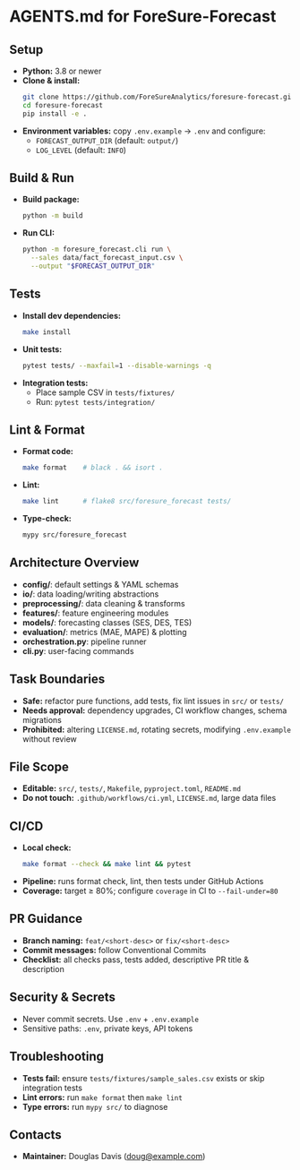 # AGENTS.md for ForeSure-Forecast

## Setup
- **Python:** 3.8 or newer
- **Clone & install:**
  ```bash
  git clone https://github.com/ForeSureAnalytics/foresure-forecast.git
  cd foresure-forecast
  pip install -e .
  ```
- **Environment variables:** copy `.env.example` → `.env` and configure:
  - `FORECAST_OUTPUT_DIR` (default: `output/`)
  - `LOG_LEVEL` (default: `INFO`)

## Build & Run
- **Build package:**
  ```bash
  python -m build
  ```
- **Run CLI:**
  ```bash
  python -m foresure_forecast.cli run \
    --sales data/fact_forecast_input.csv \
    --output "$FORECAST_OUTPUT_DIR"
  ```

## Tests
- **Install dev dependencies:**
  ```bash
  make install
  ```
- **Unit tests:**
  ```bash
  pytest tests/ --maxfail=1 --disable-warnings -q
  ```
- **Integration tests:**
  - Place sample CSV in `tests/fixtures/`
  - Run: `pytest tests/integration/`

## Lint & Format
- **Format code:**
  ```bash
  make format    # black . && isort .
  ```
- **Lint:**
  ```bash
  make lint      # flake8 src/foresure_forecast tests/
  ```
- **Type-check:**
  ```bash
  mypy src/foresure_forecast
  ```

## Architecture Overview
- **config/**: default settings & YAML schemas
- **io/**: data loading/writing abstractions
- **preprocessing/**: data cleaning & transforms
- **features/**: feature engineering modules
- **models/**: forecasting classes (SES, DES, TES)
- **evaluation/**: metrics (MAE, MAPE) & plotting
- **orchestration.py**: pipeline runner
- **cli.py**: user-facing commands

## Task Boundaries
- **Safe:** refactor pure functions, add tests, fix lint issues in `src/` or `tests/`
- **Needs approval:** dependency upgrades, CI workflow changes, schema migrations
- **Prohibited:** altering `LICENSE.md`, rotating secrets, modifying `.env.example` without review

## File Scope
- **Editable:** `src/`, `tests/`, `Makefile`, `pyproject.toml`, `README.md`
- **Do not touch:** `.github/workflows/ci.yml`, `LICENSE.md`, large data files

## CI/CD
- **Local check:**
  ```bash
  make format --check && make lint && pytest
  ```
- **Pipeline:** runs format check, lint, then tests under GitHub Actions
- **Coverage:** target ≥ 80%; configure `coverage` in CI to `--fail-under=80`

## PR Guidance
- **Branch naming:** `feat/<short-desc>` or `fix/<short-desc>`
- **Commit messages:** follow Conventional Commits
- **Checklist:** all checks pass, tests added, descriptive PR title & description

## Security & Secrets
- Never commit secrets. Use `.env` + `.env.example`
- Sensitive paths: `.env`, private keys, API tokens

## Troubleshooting
- **Tests fail:** ensure `tests/fixtures/sample_sales.csv` exists or skip integration tests
- **Lint errors:** run `make format` then `make lint`
- **Type errors:** run `mypy src/` to diagnose

## Contacts
- **Maintainer:** Douglas Davis (<doug@example.com>)
